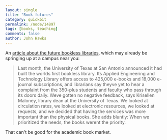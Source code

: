 ```yaml
---
layout: single 
title: "Book futures" 
category: quickbit
permalink: /node/14897
tags: [books, teaching] 
comments: false 
author: John Hawks 
---
```


An <a href="http://oncampus.macleans.ca/education/2010/10/05/from-e-books-to-no-books/">article about the future bookless libraries</a>, which may already be springing up at a campus near you: 

<blockquote>Last month, the University of Texas at San Antonio announced it had built the worlds first bookless library. Its Applied Engineering and Technology Library offers access to 425,000 e-books and 18,000 e-journal subscriptions, and librarians say theyve yet to hear a complaint from the 350-plus students and faculty who pass through its doors daily. Weve gotten no negative feedback, says Krisellen Maloney, library dean at the University of Texas. We looked at circulation rates, we looked at electronic resources, we looked at requests, and we decided that having the services was more important than the physical books. She adds bluntly: When we prioritized the needs, the books werent the priority.</blockquote>

That can't be good for the academic book market. 

